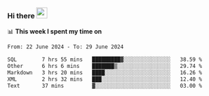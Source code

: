 ### Hi there <a href="https://www.gautamkrishnar.com/"><img src="https://media.giphy.com/media/hvRJCLFzcasrR4ia7z/giphy.gif" width="25px"></a>

📊 **This week I spent my time on**

<!--START_SECTION:waka-->

```txt
From: 22 June 2024 - To: 29 June 2024

SQL        7 hrs 55 mins   █████████▓░░░░░░░░░░░░░░░   38.59 %
Other      6 hrs 6 mins    ███████▒░░░░░░░░░░░░░░░░░   29.74 %
Markdown   3 hrs 20 mins   ████░░░░░░░░░░░░░░░░░░░░░   16.26 %
XML        2 hrs 32 mins   ███░░░░░░░░░░░░░░░░░░░░░░   12.40 %
Text       37 mins         ▓░░░░░░░░░░░░░░░░░░░░░░░░   03.00 %
```

<!--END_SECTION:waka-->
